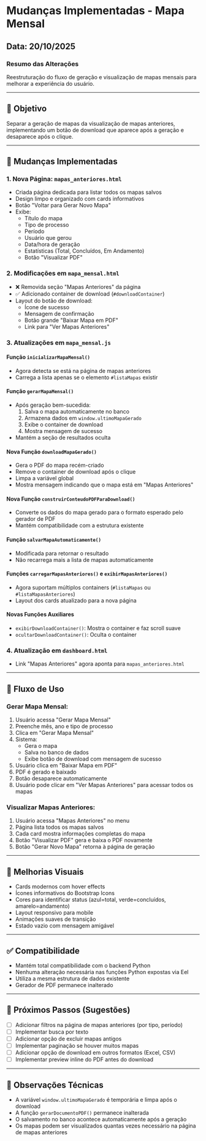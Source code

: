 # Mudanças Implementadas - Mapa Mensal

## Data: 20/10/2025

### Resumo das Alterações

Reestruturação do fluxo de geração e visualização de mapas mensais para melhorar a experiência do usuário.

---

## 🎯 Objetivo

Separar a geração de mapas da visualização de mapas anteriores, implementando um botão de download que aparece após a geração e desaparece após o clique.

---

## 📝 Mudanças Implementadas

### 1. **Nova Página: `mapas_anteriores.html`**
- Criada página dedicada para listar todos os mapas salvos
- Design limpo e organizado com cards informativos
- Botão "Voltar para Gerar Novo Mapa"
- Exibe:
  - Título do mapa
  - Tipo de processo
  - Período
  - Usuário que gerou
  - Data/hora de geração
  - Estatísticas (Total, Concluídos, Em Andamento)
  - Botão "Visualizar PDF"

### 2. **Modificações em `mapa_mensal.html`**
- ❌ Removida seção "Mapas Anteriores" da página
- ✅ Adicionado container de download (`#downloadContainer`)
- Layout do botão de download:
  - Ícone de sucesso
  - Mensagem de confirmação
  - Botão grande "Baixar Mapa em PDF"
  - Link para "Ver Mapas Anteriores"

### 3. **Atualizações em `mapa_mensal.js`**

#### **Função `inicializarMapaMensal()`**
- Agora detecta se está na página de mapas anteriores
- Carrega a lista apenas se o elemento `#listaMapas` existir

#### **Função `gerarMapaMensal()`**
- Após geração bem-sucedida:
  1. Salva o mapa automaticamente no banco
  2. Armazena dados em `window.ultimoMapaGerado`
  3. Exibe o container de download
  4. Mostra mensagem de sucesso
- Mantém a seção de resultados oculta

#### **Nova Função `downloadMapaGerado()`**
- Gera o PDF do mapa recém-criado
- Remove o container de download após o clique
- Limpa a variável global
- Mostra mensagem indicando que o mapa está em "Mapas Anteriores"

#### **Nova Função `construirConteudoPDFParaDownload()`**
- Converte os dados do mapa gerado para o formato esperado pelo gerador de PDF
- Mantém compatibilidade com a estrutura existente

#### **Função `salvarMapaAutomaticamente()`**
- Modificada para retornar o resultado
- Não recarrega mais a lista de mapas automaticamente

#### **Funções `carregarMapasAnteriores()` e `exibirMapasAnteriores()`**
- Agora suportam múltiplos containers (`#listaMapas` ou `#listaMapasAnteriores`)
- Layout dos cards atualizado para a nova página

#### **Novas Funções Auxiliares**
- `exibirDownloadContainer()`: Mostra o container e faz scroll suave
- `ocultarDownloadContainer()`: Oculta o container

### 4. **Atualização em `dashboard.html`**
- Link "Mapas Anteriores" agora aponta para `mapas_anteriores.html`

---

## 🔄 Fluxo de Uso

### **Gerar Mapa Mensal:**
1. Usuário acessa "Gerar Mapa Mensal"
2. Preenche mês, ano e tipo de processo
3. Clica em "Gerar Mapa Mensal"
4. Sistema:
   - Gera o mapa
   - Salva no banco de dados
   - Exibe botão de download com mensagem de sucesso
5. Usuário clica em "Baixar Mapa em PDF"
6. PDF é gerado e baixado
7. Botão desaparece automaticamente
8. Usuário pode clicar em "Ver Mapas Anteriores" para acessar todos os mapas

### **Visualizar Mapas Anteriores:**
1. Usuário acessa "Mapas Anteriores" no menu
2. Página lista todos os mapas salvos
3. Cada card mostra informações completas do mapa
4. Botão "Visualizar PDF" gera e baixa o PDF novamente
5. Botão "Gerar Novo Mapa" retorna à página de geração

---

## 🎨 Melhorias Visuais

- Cards modernos com hover effects
- Ícones informativos do Bootstrap Icons
- Cores para identificar status (azul=total, verde=concluídos, amarelo=andamento)
- Layout responsivo para mobile
- Animações suaves de transição
- Estado vazio com mensagem amigável

---

## ✅ Compatibilidade

- Mantém total compatibilidade com o backend Python
- Nenhuma alteração necessária nas funções Python expostas via Eel
- Utiliza a mesma estrutura de dados existente
- Gerador de PDF permanece inalterado

---

## 🚀 Próximos Passos (Sugestões)

- [ ] Adicionar filtros na página de mapas anteriores (por tipo, período)
- [ ] Implementar busca por texto
- [ ] Adicionar opção de excluir mapas antigos
- [ ] Implementar paginação se houver muitos mapas
- [ ] Adicionar opção de download em outros formatos (Excel, CSV)
- [ ] Implementar preview inline do PDF antes do download

---

## 📌 Observações Técnicas

- A variável `window.ultimoMapaGerado` é temporária e limpa após o download
- A função `gerarDocumentoPDF()` permanece inalterada
- O salvamento no banco acontece automaticamente após a geração
- Os mapas podem ser visualizados quantas vezes necessário na página de mapas anteriores
